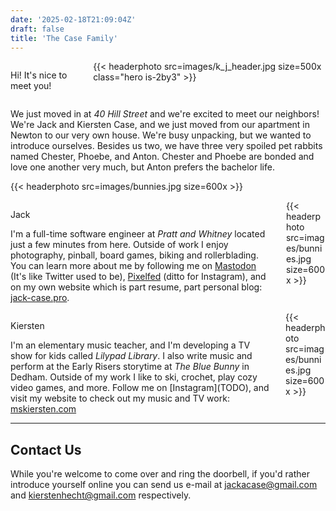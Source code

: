 ```yaml
---
date: '2025-02-18T21:09:04Z'
draft: false
title: 'The Case Family'
---
```


<section class="hero is-success is-halfheight">
    <div class="hero-body">
        <div class="columns">
            <div class="column">
                <p class="title">Hi! It's nice to meet you!</p>
            </div>
            <div class="column">
                {{< headerphoto src=images/k_j_header.jpg size=500x class="hero is-2by3" >}}
            </div>
        </div>
    </div>

</section>

<section class="section">

We just moved in at *40 Hill Street* and we're excited to meet our neighbors!
We're Jack and Kiersten Case, and we just moved from our apartment in Newton to
our very own house. We're busy unpacking, but we wanted to introduce ourselves.
Besides us two, we have three very spoiled pet rabbits named Chester, Phoebe,
and Anton. Chester and Phoebe are bonded and love one another very much, but
Anton prefers the bachelor life.

</section>

{{< headerphoto src=images/bunnies.jpg size=600x >}}


<section class="section">

<div class="columns">
<div class="column">
<p class="subtitle is-2">Jack</p>
<p>
I'm a full-time software engineer at <em>Pratt and Whitney</em> located just a few
minutes from here. Outside of work I enjoy photography, pinball, board games,
biking and rollerblading. You can learn more about me by following me on
<a href="https://indieweb.social/@GandalfDG">Mastodon</a> (It's like Twitter used to be),
<a href="https://pixtagram.social/gandalfdg">Pixelfed</a> (ditto for Instagram), and on my
own website which is part resume, part personal blog:
<a href="https://jack-case.pro">jack-case.pro</a>.
</p>
</div>
<div class="column">
{{< headerphoto src=images/bunnies.jpg size=600x >}}
</div>
</div>

<div class="columns">
<div class="column">
<p class="subtitle is-2">Kiersten</p>
I'm an elementary music teacher, and I'm developing a TV show for kids called
<em>Lilypad Library</em>. I also write music and perform at the Early Risers storytime
at <em>The Blue Bunny</em> in Dedham. Outside of my work I like to ski, crochet, play
cozy video games, and more. Follow me on [Instagram](TODO), and visit my website
to check out my music and TV work: <a href="https://mskiersten.com">mskiersten.com</a>
</div>
<div class="column">
{{< headerphoto src=images/bunnies.jpg size=600x >}}
</div>
</div>

</section>

---------

<section class="section">


## Contact Us

While you're welcome to come over and ring the doorbell, if you'd rather introduce
yourself online you can send us e-mail at [jackacase@gmail.com](mailto:jackacase@gmail.com?subject=New%20Neighbors)
and [kierstenhecht@gmail.com](mailto:kierstenhecht@gmail.com?subject=New%20Neighbors) respectively. 

</section>